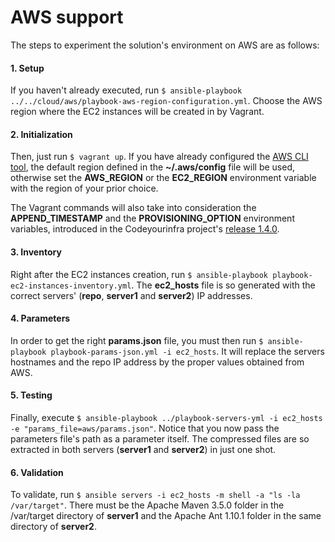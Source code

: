 # AWS support

The steps to experiment the solution's environment on AWS are as follows:

#### 1. Setup

If you haven't already executed, run `$ ansible-playbook ../../cloud/aws/playbook-aws-region-configuration.yml`. Choose the AWS region where the EC2 instances will be created in by Vagrant.

#### 2. Initialization

Then, just run `$ vagrant up`. If you have already configured the [AWS CLI tool](http://docs.aws.amazon.com/cli/latest/userguide/cli-chap-welcome.html), the default region defined in the **~/.aws/config** file will be used, otherwise set the **AWS_REGION** or the **EC2_REGION** environment variable with the region of your prior choice.

The Vagrant commands will also take into consideration the **APPEND_TIMESTAMP** and the **PROVISIONING_OPTION** environment variables, introduced in the Codeyourinfra project's [release 1.4.0](https://github.com/esign-consulting/codeyourinfra/tree/1.4.0).

#### 3. Inventory

Right after the EC2 instances creation, run `$ ansible-playbook playbook-ec2-instances-inventory.yml`. The **ec2_hosts** file is so generated with the correct servers' (**repo**, **server1** and **server2**) IP addresses.

#### 4. Parameters

In order to get the right **params.json** file, you must then run `$ ansible-playbook playbook-params-json.yml -i ec2_hosts`. It will replace the servers hostnames and the repo IP address by the proper values obtained from AWS.

#### 5. Testing

Finally, execute `$ ansible-playbook ../playbook-servers-yml -i ec2_hosts -e "params_file=aws/params.json"`. Notice that you now pass the parameters file's path as a parameter itself. The compressed files are so extracted in both servers (**server1** and **server2**) in just one shot.

#### 6. Validation

To validate, run `$ ansible servers -i ec2_hosts -m shell -a "ls -la /var/target"`. There must be the Apache Maven 3.5.0 folder in the /var/target directory of **server1** and the Apache Ant 1.10.1 folder in the same directory of **server2**.